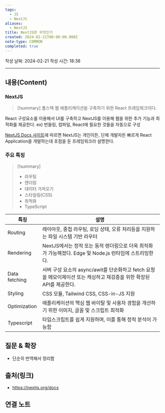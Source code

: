 ```yaml
---
tags:
  - JS
  - NextJS
aliases:
  - NextJS
title: NextJS란 무엇인가
created: 2024-02-21T00:00:00.000Z
note-type: COMMON
completed: true
---
```

작성 날짜: 2024-02-21
작성 시간: 18:38


----
## 내용(Content)
### NextJS
>[!summary] 
>풀스택 웹 애플리케이션을 구축하기 위한 React 프레임워크이다.  

React 구성요소를 이용해서 UI를 구축하고 NextJS를 이용해 웹을 위한 추가 기능과 최적화를 제공한다. ex) 번들링, 컴파일, React에 필요한 것들을 자동으로 구성

[NextJS Docs 사이트](https://nextjs.org/docs)에 따르면 NextJS는 개인이든, 단체 개발자든 빠르게 React Application을 개발하는데 초점을 둔 프레임워크라 설명한다.
### 주요 특징
>[!summary]
>- 라우팅
>- 렌더링
>- 데이터 가져오기
>- 스타일링(CSS)
>- 최적화
>- TypeScript


| 특징 | 설명 |
| ---- | ---- |
| Routing | 레이아웃, 중첩 라우팅, 로딩 상태, 오류 처리등을 지원하는 파일 시스템 기반 라우터 |
| Rendering | NextJS에서는 정적 또는 동적 렌더링으로 더욱 최적화가 가능해졌다. Edge 및 Node.js 런타임에 스트리밍한다. |
| Data fetching | 서버 구성 요소의 async/awit를 단순화하고 fetch 요청을 메모이제이션 또는 캐싱하고 재검증을 위한 확장된 API를 제공한다. |
| Styling | CSS 모듈, Tailwind CSS, CSS-in-JS 지원 |
| Optimization | 애플리케이션의 핵심 웹 바이탈 및 사용자 경험을 개선하기 위한 이미지, 글꼴 및 스크립트 최적화 |
| Typescript | 타입스크립트를 쉽게 지원하며, 이를 통해 정적 분석이 가능함 |



## 질문 & 확장
- 단순히 번역해서 정리함

## 출처(링크)
- https://nextjs.org/docs
## 연결 노트










